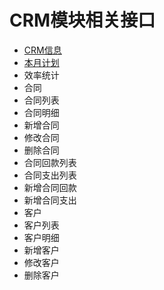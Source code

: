 # CRM模块相关接口
* [CRM信息](./crm/crminfo.md)
 * [本月计划](./crm/crminfo.md)
 * 效率统计
* 合同
 * 合同列表
 * 合同明细
 * 新增合同
 * 修改合同
 * 删除合同
 * 合同回款列表
 * 合同支出列表
 * 新增合同回款
 * 新增合同支出
* 客户
 * 客户列表
 * 客户明细
 * 新增客户
 * 修改客户
 * 删除客户